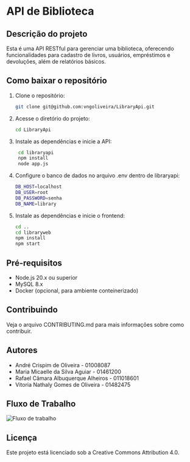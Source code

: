 # API de Biblioteca

## Descrição do projeto
Esta é uma API RESTful para gerenciar uma biblioteca, oferecendo funcionalidades para cadastro de livros, usuários, empréstimos e devoluções, além de relatórios básicos.

## Como baixar o repositório
1. Clone o repositório:
   ```bash
   git clone git@github.com:vngoliveira/LibraryApi.git
2. Acesse o diretório do projeto:
   ```bash
   cd LibraryApi
3. Instale as dependências e inicie a API:
   ```bash
    cd libraryapi
    npm install
    node app.js
4. Configure o banco de dados no arquivo .env dentro de libraryapi:
   ```bash
   DB_HOST=localhost
   DB_USER=root
   DB_PASSWORD=senha
   DB_NAME=library
7. Instale as dependências e inicie o frontend:
   ```bash
   cd ..
   cd libraryweb
   npm install
   npm start
## Pré-requisitos
- Node.js 20.x ou superior
- MySQL 8.x
- Docker (opcional, para ambiente conteinerizado)
## Contribuindo
Veja o arquivo CONTRIBUTING.md para mais informações sobre como contribuir.
## Autores
- André Crispim de Oliveira - 01008087
- Maria Micaelle da Silva Aguiar - 01461200
- Rafael Câmara Albuquerque Alheiros - 011018601
- Vitoria Nathaly Gomes de Oliveira - 01482475
## Fluxo de Trabalho
![Fluxo de trabalho](librarydocs/Assets/gitEstagiosRepositorioLocal.png)
## Licença
Este projeto está licenciado sob a Creative Commons Attribution 4.0.
